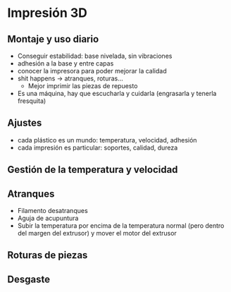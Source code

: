 # Impresión 3D

## Montaje y uso diario

* Conseguir estabilidad: base nivelada, sin vibraciones
* adhesión a la base y entre capas
* conocer la impresora para poder mejorar la calidad
* shit happens -> atranques, roturas...
  * Mejor imprimir las piezas de repuesto
* Es una máquina, hay que escucharla y cuidarla (engrasarla y tenerla fresquita)

## Ajustes
* cada plástico es un mundo: temperatura, velocidad, adhesión
* cada impresión es particular: soportes, calidad, dureza


## Gestión de la temperatura y velocidad

## Atranques

* Filamento desatranques
* Aguja de acupuntura
* Subir la temperatura por encima de la temperatura normal (pero dentro del margen del extrusor) y mover el motor del extrusor

## Roturas de piezas

## Desgaste
